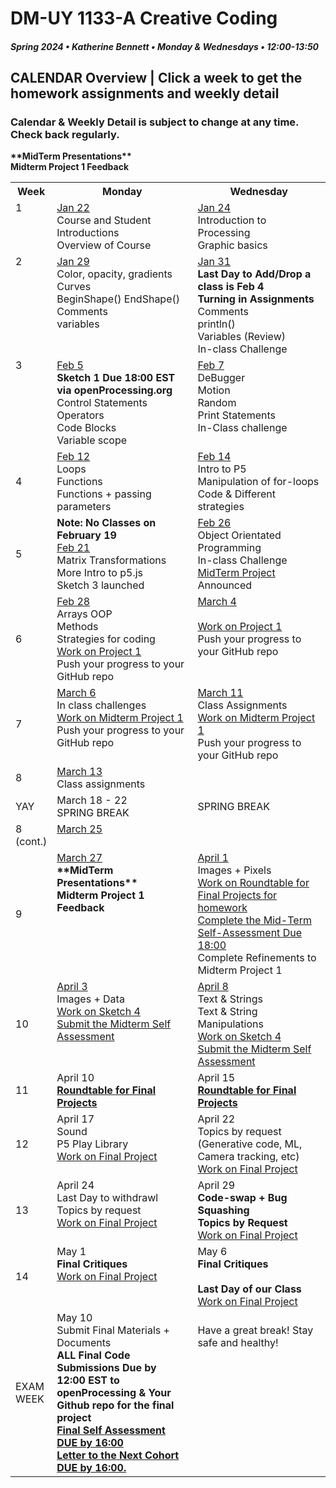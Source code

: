 # DM-UY 1133-A Creative Coding
##### Spring 2024 • Katherine Bennett • Monday & Wednesdays • 12:00-13:50

## CALENDAR Overview | Click a week to get the homework assignments and weekly detail
### Calendar & Weekly Detail is subject to change at any time. Check back regularly.

<table>
<tr>
	<th width="4%">Week</th> 
	<th width="48%">Monday</th> 
	<th width="48%">Wednesday</th> 
</tr>
<tr>
	<td valign="top">1</td>
	<td valign="top"><a href="week_1_detail.md">Jan 22</a><br>Course and Student Introductions<br>Overview of Course<br></td>
	<td valign="top"><a href="week_1_detail.md">Jan 24</a><br>Introduction to Processing <br>Graphic basics <br></td>
</tr>
<tr>
	<td valign="top"> 2 </td>
	<td valign="top"><a href="week_2_detail.md">Jan 29 <br></a>Color, opacity, gradients <br> Curves <br> BeginShape() EndShape() <br>Comments <br> variables <br></td>
    <td valign="top"><a href="week_2_detail.md">Jan 31</a><strong><br>Last Day to Add/Drop a class is Feb 4<br> Turning in Assignments</strong>
	Comments<br>
    println()<br>
	Variables (Review)<br>
	In-class Challenge<br></td>
</tr>
<tr>
	<td valign="top"> 3 </td>
	<td valign="top"><a href="week_3_detail.md">Feb 5</a><br> <strong> Sketch 1 Due 18:00 EST via openProcessing.org</strong><br>Control Statements<br>Operators<br>Code Blocks<br> Variable scope <br>
	</td>
	<td valign="top"><a href="week_3_detail.md">Feb 7</a><br>DeBugger<br>Motion<br>Random<br>Print Statements<br>In-Class challenge<br>
	</td>
</tr>
<tr>
<td>4</td>
	<td valign="top"><a href="week_4_detail.md">Feb 12</a><br>
	Loops <br>
	Functions <br>
	Functions + passing parameters<br>
	</td>
	<td valign="top"><a href="week_4_detail.md">Feb 14</a><br>
	Intro to P5 <br> 
	Manipulation of for-loops<br>
	Code & Different strategies<br>
	</td>
</tr>

<tr>
	<td>5</td>
	<td valign="top"><strong>Note: No Classes on February 19</strong><br><a href="week_5_detail.md">Feb 21</a><br>Matrix Transformations <br> 
	More Intro to p5.js<br> 
	Sketch 3 launched<br>
</td>
	<td valign="top"><a href="week_5_detail.md">Feb 26</a><br>
		Object Orientated Programming <br>
		In-class Challenge<br>
		<a href = "MidTermProject.md"> MidTerm Project </a> Announced <br>
	</td>
</tr>
<tr>
	<td> 6 </td>
	<td valign="top"><a href="week_6_detail.md">Feb 28</a><br>Arrays
		OOP <br>
		Methods <br>
		Strategies for coding <br>
	 <a href = "MidTermProject.md"> Work on Project 1 </a> <br>
        Push your progress to your GitHub repo</td>
	<td valign="top"><a href="week_6_detail.md">March 4</a><br>  <br>
	<a href = "MidTermProject.mdd"> Work on Project 1 </a> <br>
        Push your progress to your GitHub repo </td>
</tr>
<tr>
	<td> 7 </td>
	<td valign="top"><a href="week_7_detail.md">March 6</a><br>In class challenges <br><a href = "MidTermProject.md"> Work on Midterm Project 1 </a> <br>
        Push your progress to your GitHub repo </td>
	<td valign = "top"> <a href="week_7_detail.md">March 11</a><br> Class Assignments <br>
	<a href = "MidTermProject.md"> Work on Midterm Project 1 </a> <br>
        Push your progress to your GitHub repo </td>
</tr>
<tr>
<td>8</td>
	<td valign="top"><a href="week_8_detail.md">March 13</a><br> 
	Class assignments
	</td>
	<td></td></tr>
	<tr>
<td>YAY</td>
	<td valign="top">March 18 - 22<br> 
	SPRING BREAK
	</td>
	<td>SPRING BREAK</td></tr>
<tr>
<td>8 (cont.)</td>
	<td valign="top"><a href="week_8_detail.md">March 25</a><br><td></td>
	<strong>**MidTerm Presentations** <br>Midterm Project 1 Feedback <br></strong> </td>
</tr>
<tr>
	<td> 9 </td>
	<td valign="top"><a href="week_9_detail.md">March 27</a><br><strong>**MidTerm Presentations** <br>Midterm Project 1 Feedback <br></strong> 
	</td>
	<td valign="top"><a href="week_9_detail.md">April 1</a><br>Images + Pixels<br><a href = "RoundTable.md">Work on Roundtable for Final Projects for homework</a> <br>
		<a href = "Mid_Term_Self_Assessment.md"> Complete the Mid-Term Self-Assessment  Due 18:00 </a><br>
		Complete Refinements to Midterm Project 1 </a><br>
	</td>
</tr>
<tr>
	<td>10</td>
	<td valign="top"><a href="week_10_detail.md">April 3</a><br> Images + Data<br>
		<a href = "Sketch_4.md"> Work on Sketch 4 </a> <br>
		<a href = "Mid_Term_Self_Assessment.md">Submit the Midterm Self Assessment </a><br>
	</td>
	<td valign="top"><a href="week_10_detail.md">April 8</a><br> Text & Strings <br>Text & String Manipulations	 <br>
		<a href = "Sketch_4.md"> Work on Sketch 4 </a><br>
		<a href = "Mid_Term_Self_Assessment.md">Submit the Midterm Self Assessment </a><br>
	</td>	
</tr>
<tr>
	<td>11</td>
	<td valign="top">April 10<br><a href = "RoundTable.md"> <strong> Roundtable for Final Projects</a></strong> <br>	
	</td>
	<td valign="top">April 15<br><a href = "RoundTable.md"> <strong> Roundtable for Final Projects</a></strong> <br>
	</td>
</tr>
<tr>
	<td>12</td>
	<td valign="top">April 17<br>Sound<br>P5 Play Library<br>
    <a href = "Final_Project.md">Work on Final Project</a> <br>
	</td>
	<td valign="top">April 22<br>Topics by request (Generative code, ML, Camera tracking, etc)<br>
		<a href = "Final_Project.md">Work on Final Project</a> <br>
	</td>
</tr>
<tr>	
	<td>13</td><td valign="top">April 24<br> Last Day to withdrawl <br>
	Topics by request<br></strong>	
	<a href = "Final_Project.md">Work on Final Project</a> <br>
	</td>
	<td valign="top">April 29<br><strong>
		Code-swap + Bug Squashing <br>
		Topics by Request <br></strong>
	<a href = "Final_Project.md">Work on Final Project</a> </td>
</tr>
<tr>	
	<td>14</td><td valign="top">May 1<br><strong>Final Critiques </strong><br><a href = "Final_Project.md">Work on Final Project</a> <br></td>
	<td valign="top">May 6<br><strong>Final Critiques <br> <br> Last Day of our Class</strong>  <br><a href = "Final_Project.md">Work on Final Project</a> <br>
	</td>
</tr>
<tr><td>EXAM WEEK</td>	
	<td valign="top">May 10<br>Submit Final Materials + Documents <br> <strong>ALL Final Code Submissions Due by 12:00 EST to openProcessing & Your Github repo for the final project<br> <a href = "Final_Deliverables.md">Final Self Assessment DUE by 16:00<br>
	Letter to the Next Cohort DUE by 16:00.</td> </a><td valign="top"> <br>Have a great break! Stay safe and healthy!<br></strong> 
	</td>
</tr>	
</table>